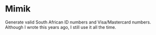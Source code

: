 # Mimik
Generate valid South African ID numbers and Visa/Mastercard numbers. Although I wrote this years ago, I still use it all the time.

